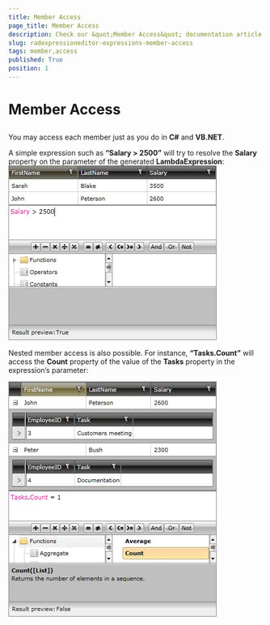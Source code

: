 ```yaml
---
title: Member Access
page_title: Member Access
description: Check our &quot;Member Access&quot; documentation article for the RadExpressionEditor {{ site.framework_name }} control.
slug: radexpressioneditor-expressions-member-access
tags: member,access
published: True
position: 1
---
```


# Member Access



## 

You may access each member just as you do in __C#__ and __VB.NET__.

A simple expression such as __“Salary > 2500”__ will try to resolve the __Salary__ property on the parameter of the generated __LambdaExpression__:
        
![WPF RadExpressionEditor ](images/RadExpressionEditor_MemberAccess.png)

Nested member access is also possible. For instance, __“Tasks.Count”__ will access the __Count__ property of the value of the __Tasks__ property in the expression’s parameter:

![WPF RadExpressionEditor ](images/RadExpressionEditor_NestedMemberAccess.png)



